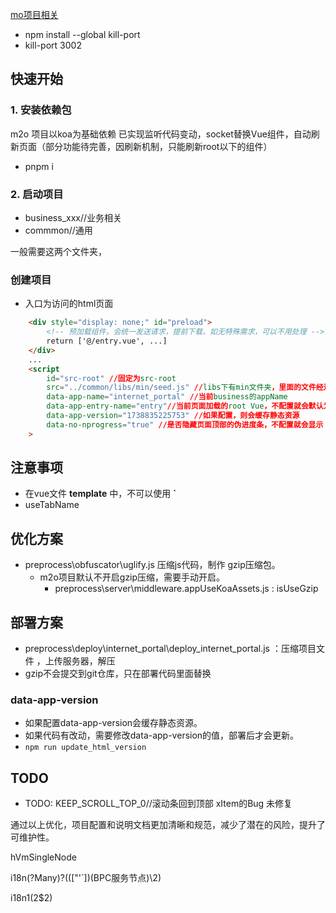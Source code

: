 [mo项目相关](./readme.ghca.md)

- npm install --global kill-port
- kill-port 3002

## 快速开始

### 1. 安装依赖包

m2o 项目以koa为基础依赖
已实现监听代码变动，socket替换Vue组件，自动刷新页面（部分功能待完善，因刷新机制，只能刷新root以下的组件）
- pnpm i

### 2. 启动项目

- business_xxx//业务相关
- commmon//通用

一般需要这两个文件夹，

### 创建项目

- 入口为访问的html页面

```html
    <div style="display: none;" id="preload">
        <!-- 预加载组件，会统一发送请求，提前下载，如无特殊需求，可以不用处理 -->
        return ['@/entry.vue', ...]
    </div>
    ...
	<script 
        id="src-root" //固定为src-root
        src="../common/libs/min/seed.js" //libs下有min文件夹，里面的文件经过压缩，gzip处理，可以节约带宽
        data-app-name="internet_portal" //当前business的appName
        data-app-entry-name="entry"//当前页面加载的root Vue，不配置就会默认为entry.vue;适用同一个business下多个页面的场景
        data-app-version="1738835225753" //如果配置，则会缓存静态资源
        data-no-nprogress="true" //是否隐藏页面顶部的伪进度条，不配置就会显示
    >

```



## 注意事项

- 在vue文件 **template** 中，不可以使用 **`**
- useTabName

## 优化方案

- preprocess\obfuscator\uglify.js 压缩js代码，制作 gzip压缩包。
    - m2o项目默认不开启gzip压缩，需要手动开启。
        - preprocess\server\middleware.appUseKoaAssets.js : isUseGzip

## 部署方案

- preprocess\deploy\internet_portal\deploy_internet_portal.js ：压缩项目文件 ，上传服务器，解压
- gzip不会提交到git仓库，只在部署代码里面替换

### data-app-version

- 如果配置data-app-version会缓存静态资源。
- 如果代码有改动，需要修改data-app-version的值，部署后才会更新。
- `npm run update_html_version`

## TODO

- TODO: KEEP_SCROLL_TOP_0//滚动条回到顶部 xItem的Bug 未修复



通过以上优化，项目配置和说明文档更加清晰和规范，减少了潜在的风险，提升了可维护性。

hVmSingleNode



i18n(?<manySuffix>Many)?\((["'`])(BPC服务节点)\2\)

i18n$1($2$2)
